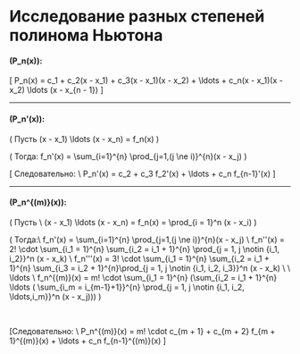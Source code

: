 # Исследование разных степеней полинома Ньютона

#### \(P_n(x)\):

\[
P_n(x) = c_1 + c_2(x - x_1) + c_3(x - x_1)(x - x_2) + \ldots + c_n(x - x_1)(x - x_2) \ldots (x - x_{n - 1})
\]

---

#### \(P_n'(x)\):

<!-- (x - x1)' = 1
((x - x1))(x - x2)' = (x - x1) + (x - x2)
((x - x1)(x - x2))(x - x3)' = ((x - x1) + (x - x2))(x - x3) + (x - x1)(x - x2)
(((x - x1)(x - x2))(x - x3))(x - x4)' = (((x - x1) + (x - x2))(x - x3) + (x - x1)(x - x2))(x - x4) + (x - x1)(x - x2)(x - x3)
((((x - x1)(x - x2))(x - x3))(x - x4))(x - x5)' = ((((x - x1) + (x - x2))(x - x3) + (x - x1)(x - x2))(x - x4) + (x - x1)(x - x2)(x - x3))(x - x5) + (x - x1)(x - x2)(x - x3)(x - x4) -->

\(
Пусть  (x - x_1) \ldots (x - x_n) = f_n(x)
\)

\(
Тогда: f_n'(x) = \sum_{i=1}^{n} \prod_{j=1,(j \ne i)}^{n}(x - x_j)
\)

\[
Следовательно: \\ P_n'(x) = c_2 + c_3 f_2'(x) + \ldots + c_n f_{n-1}'(x)
\]

---

#### \(P_n^{(m)}(x)\):

\(
Пусть \  (x - x_1) \ldots (x - x_n) = f_n(x) = \prod_{i = 1}^n (x - x_i)
\)

\(
Тогда:\\
f_n'(x) = \sum_{i=1}^{n} \prod_{j=1,(j \ne i)}^{n}(x - x_j) \\
f_n''(x) = 2! \cdot \sum_{i_1 = 1}^{n} \sum_{i_2 = i_1 + 1}^{n} \prod_{j = 1, j \notin \{i_1, i_2\}}^n (x - x_k) \\
f_n'''(x) = 3! \cdot \sum_{i_1 = 1}^{n} \sum_{i_2 = i_1 + 1}^{n} \sum_{i_3 = i_2 + 1}^{n}\prod_{j = 1, j \notin \{i_1, i_2, i_3\}}^n (x - x_k) \\ \\
\ldots \\
f_n^{(m)}(x) = m! \cdot \sum_{i_1 = 1}^{n} (\sum_{i_2 = i_1 + 1}^{n} \ldots ( \sum_{i_m =  i_{m-1}+1\}}^{n} \prod_{j = 1, j \notin \{i_1, i_2, \ldots,i_m\}}^n (x - x_j)))
\)

<br>

\[Следовательно: \\
P_n^{(m)}(x) = m!  \cdot c_{m + 1} + c_{m + 2} f_{m + 1}^{(m)}(x) + \ldots + c_n f_{n-1}^{(m)}(x)
\]

